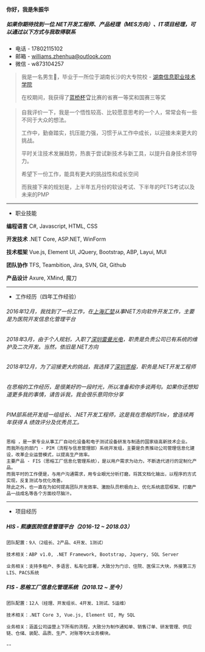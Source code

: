 #### 你好，我是朱振华
##### 如果你期待找到一位.NET开发工程师、产品经理（MES方向）、IT项目经理，可以通过以下方式与我取得联系
+ 电话 - 17802115102
+ 邮箱 - williams.zhenhua@outlook.com
+ 微信 - w873104257

> 我是一名男生🧑，毕业于一所位于湖南长沙的大专院校 - [湖南信息职业技术学院](https://www.hniu.cn/)
> 
> 在校期间，我获得了[蓝桥杯](https://dasai.lanqiao.cn/)🏆比赛的省赛一等奖和国赛三等奖

> 自我评价一下，我是一个悟性较高、比较愿意思考的一个人，常常会有一些不同于大众的想法。
> 
> 工作中，勤奋踏实，抗压能力强，习惯于从工作中成长，以迎接未来更大的挑战。
> 
> 平时关注技术发展趋势，热衷于尝试新技术与新工具，以提升自身技术领导力。
> 
> 希望下一份工作，能具有更大的挑战性和成长空间
> 
> 而我接下来的规划是，上半年五月份的软设考试、下半年的PETS考试以及未来的PMP

------------------------------------------------------------------------------------------------------------------------------
- 职业技能

**编程语言** C#, Javascript, HTML, CSS

**开发技术** .NET Core, ASP.NET, WinForm 

**技术框架** Vue.js, Element UI, JQuery, Bootstrap, ABP, Layui, MUI

**团队协作** TFS, Teambition, Jira, SVN, Git, Github

**产品设计** Axure, XMind, 魔刀

------------------------------------------------------------------------------------------------------------------------------
- 工作经历（四年工作经验）

###### 2016年12月，我找到了一份工作，在[上海汇堃](https://baike.baidu.com/item/%E4%B8%8A%E6%B5%B7%E6%B1%87%E5%A0%83%E4%BF%A1%E6%81%AF%E7%A7%91%E6%8A%80%E6%9C%89%E9%99%90%E5%85%AC%E5%8F%B8/51367415?fr=aladdin)从事NET方向软件开发工作，主要是为医院开发信息化管理平台
###### 2018年3月，由于个人规划，入职了[深圳雷曼光电](https://www.ledman.cn/)，职责是负责公司已有系统的维护及二次开发。当然，依旧是.NET方向
###### 2018年12月，为了迎接更大的挑战，我选择了[深圳思榕](http://www.strong-tc.com/)，职务是.NET开发工程师
###### 在思榕的工作经历，是很美好的一段时光，所以准备和你多说两句。如果你还想知道更多我的事情，请告诉我，我会很乐意同你分享
###### PIM部系统开发组一组组长、.NET开发工程师，这是我在思榕的Title，曾连续两年获得 A 绩效评分及优秀员工。
    思榕 ，是一家专业从事工厂自动化设备和电子测试设备研发与制造的国家级高新技术企业。
    而我所在的部门 - PIM（流程与信息管理部）系统开发组，主要是负责推动公司管理信息化建设，改革企业运营模式，以提高生产效率。
    主要产品 - FIS（思榕工厂信息化管理系统），是以用户需求为动力，不断迭代进行的定制化产品。
    而我平时的工作便是，与用户沟通需求，用专业眼光分析打磨，将其文档化输出，以程序的方式实现，反复测试与优化改善。
    除此之外，也一直在为如何提高团队开发效率、激励队员积极向上、优化系统底层框架、打磨产品一战成名等各个方面绞尽脑汁。

------------------------------------------------------------------------------------------------------------------------------
- 项目经历
##### HIS - 熙康医院信息管理平台（2016-12 ~ 2018.03）
    团队配置：9人（2组长、2产品、4开发、1测试）

    技术相关：ABP v1.0, .NET Framework, Bootstrap, Jquery, SQL Server

    业务相关：支持多租户、多语言、私有化部署，大致分为门诊、住院、医保三大块，外接第三方LIS、PACS系统
##### FIS - 思榕工厂信息化管理系统（2018.12 ~ 至今）

    团队配置：12人（经理、开发组长、4开发、1测试、5运维）

    技术相关：.NET Core 3, Vue.js, Element UI, My SQL

    业务相关：涵盖公司运营上下所有的流程，大致分为制作通知单、销售订单、研发管理、供应链、仓储、装配、品质、生产、对账等9大业务模块。

--
